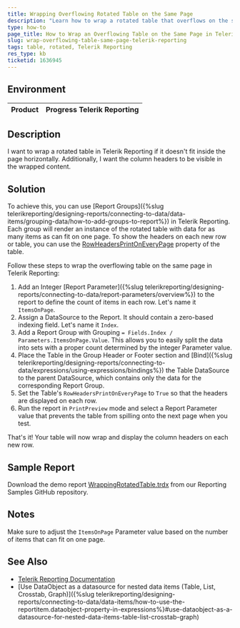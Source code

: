 ```yaml
---
title: Wrapping Overflowing Rotated Table on the Same Page
description: "Learn how to wrap a rotated table that overflows on the same page in Telerik Reporting."
type: how-to
page_title: How to Wrap an Overflowing Table on the Same Page in Telerik Reporting
slug: wrap-overflowing-table-same-page-telerik-reporting
tags: table, rotated, Telerik Reporting
res_type: kb
ticketid: 1636945
---
```


## Environment

| Product | Progress Telerik Reporting |
|---------|---------------------------|

## Description

I want to wrap a rotated table in Telerik Reporting if it doesn't fit inside the page horizontally. Additionally, I want the column headers to be visible in the wrapped content.

## Solution

To achieve this, you can use [Report Groups]({%slug telerikreporting/designing-reports/connecting-to-data/data-items/grouping-data/how-to-add-groups-to-report%}) in Telerik Reporting. Each group will render an instance of the rotated table with data for as many items as can fit on one page. To show the headers on each new row or table, you can use the [RowHeadersPrintOnEveryPage](/api/telerik.reporting.table#Telerik_Reporting_Table_RowHeadersPrintOnEveryPage) property of the table.

Follow these steps to wrap the overflowing table on the same page in Telerik Reporting:

1. Add an Integer [Report Parameter]({%slug telerikreporting/designing-reports/connecting-to-data/report-parameters/overview%}) to the report to define the count of items in each row. Let's name it `ItemsOnPage`.
1. Assign a DataSource to the Report. It should contain a zero-based indexing field. Let's name it `Index`.
1. Add a Report Group with Grouping `= Fields.Index / Parameters.ItemsOnPage.Value`. This allows you to easily split the data into sets with a proper count determined by the integer Parameter value.
1. Place the Table in the Group Header or Footer section and [Bind]({%slug telerikreporting/designing-reports/connecting-to-data/expressions/using-expressions/bindings%}) the Table DataSource to the parent DataSource, which contains only the data for the corresponding Report Group.
1. Set the Table's `RowHeadersPrintOnEveryPage` to `True` so that the headers are displayed on each row.
1. Run the report in `PrintPreview` mode and select a Report Parameter value that prevents the table from spilling onto the next page when you test.

That's it! Your table will now wrap and display the column headers on each new row.

## Sample Report

Download the demo report [WrappingRotatedTable.trdx](https://github.com/telerik/reporting-samples/blob/master/Sample%20Reports/WrappingRotatedTable.trdx) from our Reporting Samples GitHub repository.

## Notes

Make sure to adjust the `ItemsOnPage` Parameter value based on the number of items that can fit on one page.

## See Also

* [Telerik Reporting Documentation](https://docs.telerik.com/reporting/overview)
* [Use DataObject as a datasource for nested data items (Table, List, Crosstab, Graph)]({%slug telerikreporting/designing-reports/connecting-to-data/data-items/how-to-use-the-reportitem.dataobject-property-in-expressions%}#use-dataobject-as-a-datasource-for-nested-data-items-table-list-crosstab-graph)
